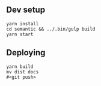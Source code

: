 ## Dev setup

```
yarn install
cd semantic && ../.bin/gulp build
yarn start
```

## Deploying

```
yarn build
mv dist docs
#<git push>
```

